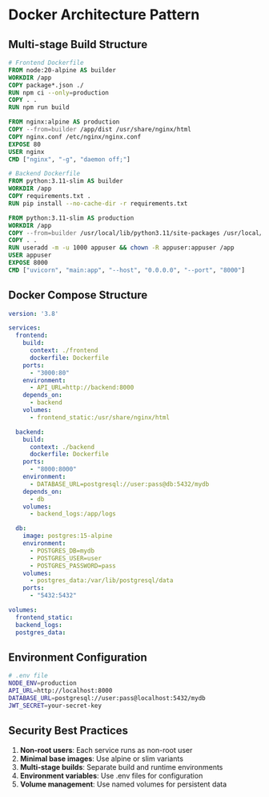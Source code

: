 # Docker Architecture Pattern

## Multi-stage Build Structure

```dockerfile
# Frontend Dockerfile
FROM node:20-alpine AS builder
WORKDIR /app
COPY package*.json ./
RUN npm ci --only=production
COPY . .
RUN npm run build

FROM nginx:alpine AS production
COPY --from=builder /app/dist /usr/share/nginx/html
COPY nginx.conf /etc/nginx/nginx.conf
EXPOSE 80
USER nginx
CMD ["nginx", "-g", "daemon off;"]
```

```dockerfile
# Backend Dockerfile
FROM python:3.11-slim AS builder
WORKDIR /app
COPY requirements.txt .
RUN pip install --no-cache-dir -r requirements.txt

FROM python:3.11-slim AS production
WORKDIR /app
COPY --from=builder /usr/local/lib/python3.11/site-packages /usr/local/lib/python3.11/site-packages
COPY . .
RUN useradd -m -u 1000 appuser && chown -R appuser:appuser /app
USER appuser
EXPOSE 8000
CMD ["uvicorn", "main:app", "--host", "0.0.0.0", "--port", "8000"]
```

## Docker Compose Structure

```yaml
version: '3.8'

services:
  frontend:
    build:
      context: ./frontend
      dockerfile: Dockerfile
    ports:
      - "3000:80"
    environment:
      - API_URL=http://backend:8000
    depends_on:
      - backend
    volumes:
      - frontend_static:/usr/share/nginx/html

  backend:
    build:
      context: ./backend
      dockerfile: Dockerfile
    ports:
      - "8000:8000"
    environment:
      - DATABASE_URL=postgresql://user:pass@db:5432/mydb
    depends_on:
      - db
    volumes:
      - backend_logs:/app/logs

  db:
    image: postgres:15-alpine
    environment:
      - POSTGRES_DB=mydb
      - POSTGRES_USER=user
      - POSTGRES_PASSWORD=pass
    volumes:
      - postgres_data:/var/lib/postgresql/data
    ports:
      - "5432:5432"

volumes:
  frontend_static:
  backend_logs:
  postgres_data:
```

## Environment Configuration

```bash
# .env file
NODE_ENV=production
API_URL=http://localhost:8000
DATABASE_URL=postgresql://user:pass@localhost:5432/mydb
JWT_SECRET=your-secret-key
```

## Security Best Practices

1. **Non-root users**: Each service runs as non-root user
2. **Minimal base images**: Use alpine or slim variants
3. **Multi-stage builds**: Separate build and runtime environments
4. **Environment variables**: Use .env files for configuration
5. **Volume management**: Use named volumes for persistent data
